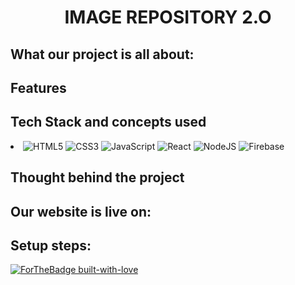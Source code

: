 <h1 align="center">IMAGE REPOSITORY 2.O</h1>
<h2>What our project is all about: </h2>
  
<h2>Features</h2>
 
<h2>Tech Stack and concepts used</h2>
 <li>
<img alt="HTML5" src="https://img.shields.io/badge/html5%20-%23E34F26.svg?&style=for-the-badge&logo=html5&logoColor=white"/> 
<img alt="CSS3" src="https://img.shields.io/badge/css3%20-%231572B6.svg?&style=for-the-badge&logo=css3&logoColor=white"/>
<img alt="JavaScript" src="https://img.shields.io/badge/javascript%20-%23323330.svg?&style=for-the-badge&logo=javascript&logoColor=%23F7DF1E"/>
<img alt="React" src="https://img.shields.io/badge/react%20-%2320232a.svg?&style=for-the-badge&logo=react&logoColor=%2361DAFB"/>
<img alt="NodeJS" src="https://img.shields.io/badge/node.js%20-%2343853D.svg?&style=for-the-badge&logo=node.js&logoColor=white"/>
<img alt="Firebase" src="https://img.shields.io/badge/firebase%20-%23039BE5.svg?&style=for-the-badge&logo=firebase"/>
</li>

<h2>Thought behind the project</h2>
  
<h2>Our website is live on: </h2>

<h2>Setup steps:</h2>

[![ForTheBadge built-with-love](http://ForTheBadge.com/images/badges/built-with-love.svg)](https://GitHub.com/Naereen/)
